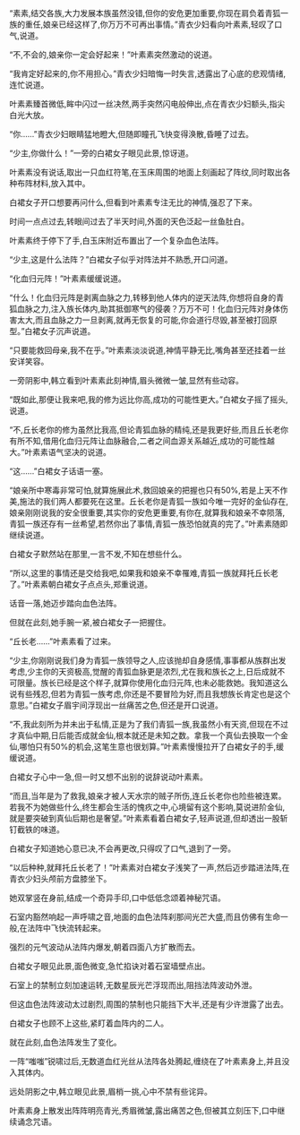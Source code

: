 
“素素,结交各族,大力发展本族虽然没错,但你的安危更加重要,你现在肩负着青狐一族的重任,娘亲已经这样了,你万万不可再出事情。”青衣少妇看向叶素素,轻叹了口气,说道。

“不,不会的,娘亲你一定会好起来！”叶素素突然激动的说道。

“我肯定好起来的,你不用担心。”青衣少妇暗悔一时失言,透露出了心底的悲观情绪,连忙说道。

叶素素臻首微低,眸中闪过一丝决然,两手突然闪电般伸出,点在青衣少妇额头,指尖白光大放。

“你……”青衣少妇眼睛猛地瞪大,但随即瞳孔飞快变得涣散,昏睡了过去。

“少主,你做什么！”一旁的白裙女子眼见此景,惊讶道。

叶素素没有说话,取出一只血红符笔,在玉床周围的地面上刻画起了阵纹,同时取出各种布阵材料,放入其中。

白裙女子开口想要再问什么,但看到叶素素专注无比的神情,强忍了下来。

时间一点点过去,转眼间过去了半天时间,外面的天色泛起一丝鱼肚白。

叶素素终于停下了手,白玉床附近布置出了一个复杂血色法阵。

“少主,这是什么法阵？”白裙女子似乎对阵法并不熟悉,开口问道。

“化血归元阵！”叶素素缓缓说道。

“什么！化血归元阵是剥离血脉之力,转移到他人体内的逆天法阵,你想将自身的青狐血脉之力,注入族长体内,助其抵御寒气的侵袭？万万不可！化血归元阵对身体伤害太大,而且血脉之力一旦剥离,就再无恢复的可能,你会道行尽毁,甚至被打回原型。”白裙女子沉声说道。

“只要能救回母亲,我不在乎。”叶素素淡淡说道,神情平静无比,嘴角甚至还挂着一丝安详笑容。

一旁阴影中,韩立看到叶素素此刻神情,眉头微微一皱,显然有些动容。

“既如此,那便让我来吧,我的修为远比你高,成功的可能性更大。”白裙女子摇了摇头,说道。

“不,丘长老你的修为虽然比我高,但论青狐血脉的精纯,还是我更好些,而且丘长老你有所不知,借用化血归元阵让血脉融合,二者之间血源关系越近,成功的可能性越大。”叶素素语气坚决的说道。

“这……”白裙女子话语一塞。

“娘亲所中寒毒非常可怕,就算施展此术,救回娘亲的把握也只有50%,若是上天不作美,施法的我们两人都要死在这里。丘长老你是青狐一族如今唯一完好的金仙存在,娘亲刚刚说我的安全很重要,其实你的安危更重要,有你在,就算我和娘亲不幸陨落,青狐一族还存有一丝希望,若然你出了事情,青狐一族恐怕就真的完了。”叶素素随即继续说道。

白裙女子默然站在那里,一言不发,不知在想些什么。

“所以,这里的事情还是交给我吧,如果我和娘亲不幸罹难,青狐一族就拜托丘长老了。”叶素素朝白裙女子点点头,郑重说道。

话音一落,她迈步踏向血色法阵。

但就在此刻,她手腕一紧,被白裙女子一把握住。

“丘长老……”叶素素看了过来。

“少主,你刚刚说我们身为青狐一族领导之人,应该抛却自身感情,事事都从族群出发考虑,少主你的天资极高,觉醒的青狐血脉更是浓烈,尤在我和族长之上,日后成就不可限量。族长已经是这个样子,就算你使用化血归元阵,也未必能救她。我知道这么说有些残忍,但若为青狐一族考虑,你还是不要冒险为好,而且我想族长肯定也是这个意思。”白裙女子眉宇间浮现出一丝痛苦之色,但还是开口说道。

“不,我此刻所为并未出于私情,正是为了我们青狐一族,我虽然小有天资,但现在不过才真仙中期,日后能否成就金仙,根本就还是未知之数。拿我一个真仙去换取一个金仙,哪怕只有50%的机会,这笔生意也很划算。”叶素素慢慢拉开了白裙女子的手,缓缓说道。

白裙女子心中一急,但一时又想不出别的说辞说动叶素素。

“而且,当年是为了救我,娘亲才被人天水宗的贼子所伤,连丘长老你也险些被连累。若我不为她做些什么,终生都会生活的愧疚之中,心境留有这个影响,莫说进阶金仙,就是要突破到真仙后期也是奢望。”叶素素看着白裙女子,轻声说道,但却透出一股斩钉截铁的味道。

白裙女子知道她心意已决,不会再更改,只得叹了口气,退到了一旁。

“以后种种,就拜托丘长老了！”叶素素对白裙女子浅笑了一声,然后迈步踏进法阵,在青衣少妇头颅前方盘膝坐下。

她双掌竖在身前,结成一个奇异手印,口中低低念颂着神秘咒语。

石室内豁然响起一声呼啸之音,地面的血色法阵刹那间光芒大盛,而且仿佛有生命一般,在法阵中飞快流转起来。

强烈的元气波动从法阵内爆发,朝着四面八方扩散而去。

白裙女子眼见此景,面色微变,急忙掐诀对着石室墙壁点出。

石室上的禁制立刻加速运转,无数星辰光芒浮现而出,阻挡法阵波动外泄。

但这血色法阵波动太过剧烈,周围的禁制也只能挡下大半,还是有少许泄露了出去。

白裙女子也顾不上这些,紧盯着血阵内的二人。

就在此刻,血色法阵发生了变化。

一阵“嗤嗤”锐啸过后,无数道血红光丝从法阵各处腾起,缠绕在了叶素素身上,并且没入其体内。

远处阴影之中,韩立眼见此景,眉梢一挑,心中不禁有些诧异。

叶素素身上散发出阵阵明亮青光,秀眉微皱,露出痛苦之色,但被其立刻压下,口中继续诵念咒语。